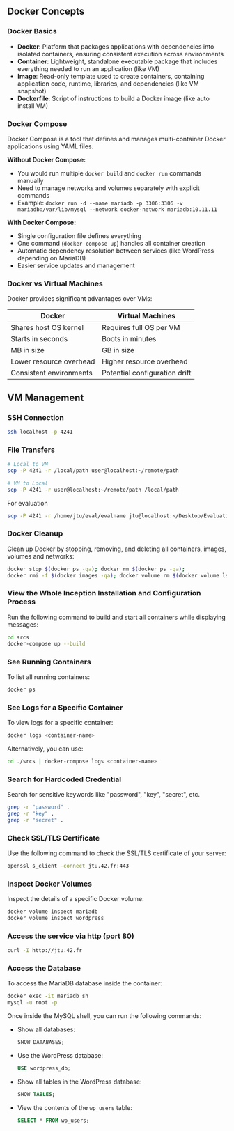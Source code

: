 ## Docker Concepts

### Docker Basics
- **Docker**: Platform that packages applications with dependencies into isolated containers, ensuring consistent execution across environments
- **Container**: Lightweight, standalone executable package that includes everything needed to run an application (like VM)
- **Image**: Read-only template used to create containers, containing application code, runtime, libraries, and dependencies (like VM snapshot)
- **Dockerfile**: Script of instructions to build a Docker image (like auto install VM)

### Docker Compose
Docker Compose is a tool that defines and manages multi-container Docker applications using YAML files.

**Without Docker Compose:**
- You would run multiple `docker build` and `docker run` commands manually
- Need to manage networks and volumes separately with explicit commands
- Example: `docker run -d --name mariadb -p 3306:3306 -v mariadb:/var/lib/mysql --network docker-network mariadb:10.11.11`

**With Docker Compose:**
- Single configuration file defines everything
- One command (`docker compose up`) handles all container creation
- Automatic dependency resolution between services (like WordPress depending on MariaDB)
- Easier service updates and management

### Docker vs Virtual Machines
Docker provides significant advantages over VMs:

| Docker | Virtual Machines |
|--------|------------------|
| Shares host OS kernel | Requires full OS per VM |
| Starts in seconds | Boots in minutes |
| MB in size | GB in size |
| Lower resource overhead | Higher resource overhead |
| Consistent environments | Potential configuration drift |

## VM Management

### SSH Connection
```sh
ssh localhost -p 4241
```

### File Transfers
```sh
# Local to VM
scp -P 4241 -r /local/path user@localhost:~/remote/path

# VM to Local
scp -P 4241 -r user@localhost:~/remote/path /local/path
```
For evaluation
```sh
scp -P 4241 -r /home/jtu/eval/evalname jtu@localhost:~/Desktop/Evaluation/evalname
```

### Docker Cleanup
Clean up Docker by stopping, removing, and deleting all containers, images, volumes and networks:

```sh
docker stop $(docker ps -qa); docker rm $(docker ps -qa);
docker rmi -f $(docker images -qa); docker volume rm $(docker volume ls -q); docker network rm $(docker network ls -q) 2>/dev/null
```

### View the Whole Inception Installation and Configuration Process
Run the following command to build and start all containers while displaying messages:
```sh
cd srcs
docker-compose up --build
```

### See Running Containers
To list all running containers:
```sh
docker ps
```

### See Logs for a Specific Container
To view logs for a specific container:
```sh
docker logs <container-name>
```

Alternatively, you can use:
```sh
cd ./srcs | docker-compose logs <container-name>
```

### Search for Hardcoded Credential
Search for sensitive keywords like "password", "key", "secret", etc.
```sh
grep -r "password" .
grep -r "key" .
grep -r "secret" .
```

### Check SSL/TLS Certificate
Use the following command to check the SSL/TLS certificate of your server:
```sh
openssl s_client -connect jtu.42.fr:443
```

### Inspect Docker Volumes
Inspect the details of a specific Docker volume:
```sh
docker volume inspect mariadb
docker volume inspect wordpress
```

### Access the service via http (port 80)
```sh
curl -I http://jtu.42.fr
```


### Access the Database
To access the MariaDB database inside the container:
```sh
docker exec -it mariadb sh
mysql -u root -p
```

Once inside the MySQL shell, you can run the following commands:

- Show all databases:
  ```sql
  SHOW DATABASES;
  ```

- Use the WordPress database:
  ```sql
  USE wordpress_db;
  ```

- Show all tables in the WordPress database:
  ```sql
  SHOW TABLES;
  ```

- View the contents of the `wp_users` table:
  ```sql
  SELECT * FROM wp_users;
  ```
